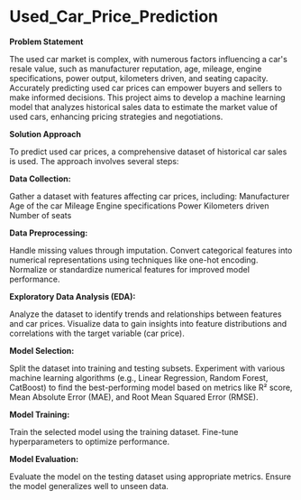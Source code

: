 # Used_Car_Price_Prediction
**Problem Statement**

The used car market is complex, with numerous factors influencing a car's resale value, such as manufacturer reputation, age, mileage, engine specifications, power output, kilometers driven, and seating capacity. Accurately predicting used car prices can empower buyers and sellers to make informed decisions. This project aims to develop a machine learning model that analyzes historical sales data to estimate the market value of used cars, enhancing pricing strategies and negotiations.

**Solution Approach**

To predict used car prices, a comprehensive dataset of historical car sales is used. The approach involves several steps:

**Data Collection:**

Gather a dataset with features affecting car prices, including:
Manufacturer
Age of the car
Mileage
Engine specifications
Power
Kilometers driven
Number of seats

**Data Preprocessing:**

Handle missing values through imputation.
Convert categorical features into numerical representations using techniques like one-hot encoding.
Normalize or standardize numerical features for improved model performance.

**Exploratory Data Analysis (EDA):**

Analyze the dataset to identify trends and relationships between features and car prices.
Visualize data to gain insights into feature distributions and correlations with the target variable (car price).

**Model Selection:**

Split the dataset into training and testing subsets.
Experiment with various machine learning algorithms (e.g., Linear Regression, Random Forest, CatBoost) to find the best-performing model based on metrics like R² score, Mean Absolute Error (MAE), and Root Mean Squared Error (RMSE).

**Model Training:**

Train the selected model using the training dataset.
Fine-tune hyperparameters to optimize performance.

**Model Evaluation:**

Evaluate the model on the testing dataset using appropriate metrics.
Ensure the model generalizes well to unseen data.
